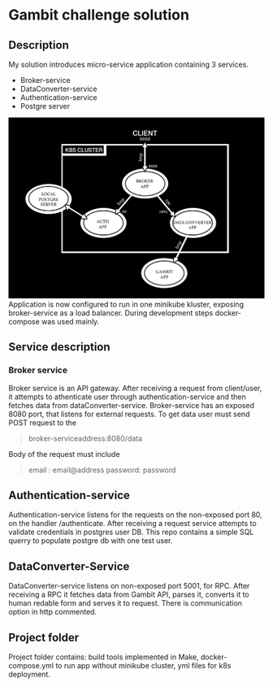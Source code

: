 # Gambit challenge solution
## Description
My solution introduces micro-service application containing 3 services.
- Broker-service
- DataConverter-service
- Authentication-service
- Postgre server

![alt text](https://github.com/brudnevskij/gambitChallenge/blob/main/architechture.png "architechture")
Application is now configured to run in one minikube kluster, exposing broker-service as a load balancer. During development steps docker-compose was used mainly.

## Service description
### Broker service
Broker service is an API gateway. After receiving a request from client/user, it attempts to athenticate user through authentication-service and then fetches data from dataConverter-service. Broker-service has an exposed 8080 port, that listens for external requests. To get data user must send POST request to the 
>broker-serviceaddress:8080/data

Body of the request must include
>email : email@address
password: password

## Authentication-service
Authentication-service listens for the requests on the non-exposed port 80, on the handler /authenticate. After receiving a request service attempts to validate credentials in postgres user DB. This repo contains a simple SQL querry to populate postgre db with one test user.

## DataConverter-Service 
DataConverter-service listens on non-exposed port 5001, for RPC. After receiving a RPC it fetches data from Gambit API, parses it, converts it to human redable form and serves it to request. There is communication option in http commented.

## Project folder
Project folder contains: build tools implemented in Make, docker-compose.yml to run app without minikube cluster, yml files for k8s deployment.
